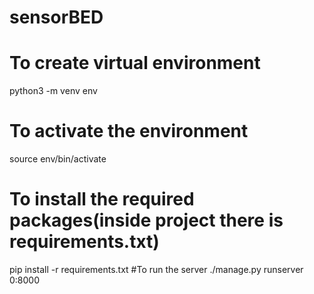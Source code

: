 # sensorBED
# To create virtual environment
python3 -m venv env
# To activate the environment
source env/bin/activate
# To install the required packages(inside project there is requirements.txt)
pip install -r requirements.txt
#To run the server
./manage.py runserver 0:8000
